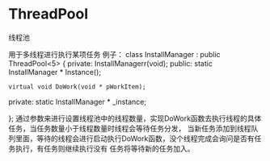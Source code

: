 # ThreadPool
线程池

用于多线程进行执行某项任务
例子：
class InstallManager  : public ThreadPool<5>
{
private:
	InstallManagerr(void);
public:
	static InstallManager * Instance();

	virtual void DoWork(void * pWorkItem);

private:
	static InstallManager * _instance;
	
};
通过参数来进行设置线程池中的线程数量，实现DoWork函数去执行线程的具体任务，当任务数量小于线程数量时线程会等待任务分发，
当新任务添加到线程队列里面，等待的线程会进行启动执行DoWork函数，没个线程完成会询问是否有任务执行，有任务则继续执行没有
任务将等待新的任务加入。
